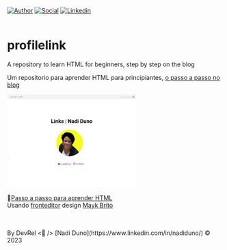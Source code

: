 [![Author](https://img.shields.io/badge/Dev-Nadi%20Duno-blueviolet%20)](https://portfolio-nadi.vercel.app/)
[![Social](https://img.shields.io/twitter/follow/nadiduno?label=%40nadiduno&style=social)](https://twitter.com/nadiduno)
[![Linkedin](https://img.shields.io/badge/in-Nadi%20Duno-blue)](https://www.linkedin.com/in/nadiduno/)
<br />
<br />

# profilelink
A repository to learn HTML for beginners, step by step on the blog

Um repositorio para aprender HTML para principiantes, [o passo a passo no blog](https://devrelnadiduno.blogspot.com/2023/06/fronteditor-para-codar.html) 


<div>
  <img 
    src="https://github.com/nadiduno/profilelink/blob/main/.github/ImgApp.png" 
    width="60%"
  >
  <br />
</div>


🚀[Passo a passo para aprender HTML](https://devrelnadiduno.blogspot.com/2023/06/fronteditor-para-codar.html) 
<br />
Usando [fronteditor](https://www.fronteditor.dev/) design [Mayk Brito](https://github.com/maykbrito)

<br />
<br />
By DevRel <💜 /> [Nadi Duno](https://www.linkedin.com/in/nadiduno/) © 2023